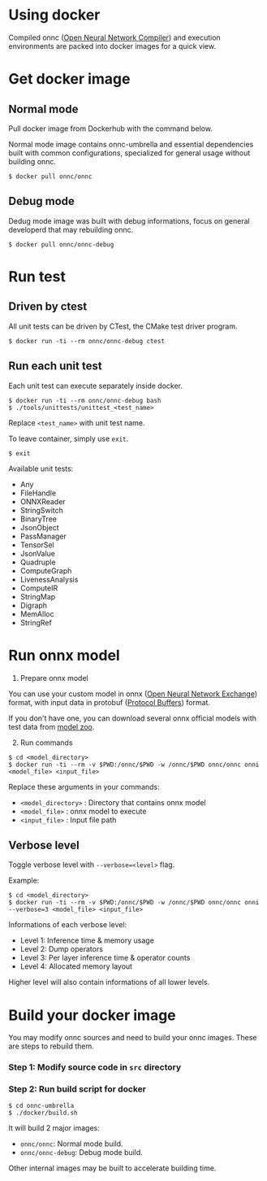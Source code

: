 # Using docker

Compiled onnc ([Open Neural Network Compiler](https://onnc.ai)) and execution environments are packed into docker images for a quick view.

# Get docker image

## Normal mode

Pull docker image from Dockerhub with the command below.

Normal mode image contains onnc-umbrella and essential dependencies built with common configurations, specialized for general usage without building onnc.

```shell
$ docker pull onnc/onnc
```

## Debug mode

Dedug mode image was built with debug informations, focus on general developerd that may rebuilding onnc.

```shell
$ docker pull onnc/onnc-debug
```

# Run test

## Driven by ctest

All unit tests can be driven by CTest, the CMake test driver program.

```shell
$ docker run -ti --rm onnc/onnc-debug ctest
```

## Run each unit test

Each unit test can execute separately inside docker.

```shell
$ docker run -ti --rm onnc/onnc-debug bash
$ ./tools/unittests/unittest_<test_name>
```

Replace `<test_name>` with unit test name.

To leave container, simply use `exit`.

```shell
$ exit
```

Available unit tests:

* Any
* FileHandle
* ONNXReader
* StringSwitch
* BinaryTree
* JsonObject
* PassManager
* TensorSel
* JsonValue
* Quadruple
* ComputeGraph
* LivenessAnalysis
* ComputeIR
* StringMap
* Digraph
* MemAlloc
* StringRef

# Run onnx model

1. Prepare onnx model

You can use your custom model in onnx ([Open Neural Network Exchange](https://onnx.ai/)) format, with input data in protobuf ([Protocol Buffers](https://developers.google.com/protocol-buffers/)) format.

If you don't have one, you can download several onnx official models with test data from [model zoo](https://github.com/onnx/models).

2. Run commands

```
$ cd <model_directory>
$ docker run -ti --rm -v $PWD:/onnc/$PWD -w /onnc/$PWD onnc/onnc onni <model_file> <input_file>
```

Replace these arguments in your commands:

* `<model_directory>` : Directory that contains onnx model
* `<model_file>` : onnx model to execute
* `<input_file>` : Input file path

## Verbose level

Toggle verbose level with `--verbose=<level>` flag.

Example:

```
$ cd <model_directory>
$ docker run -ti --rm -v $PWD:/onnc/$PWD -w /onnc/$PWD onnc/onnc onni --verbose=3 <model_file> <input_file>
```

Informations of each verbose level:

* Level 1: Inference time & memory usage
* Level 2: Dump operators
* Level 3: Per layer inference time & operator counts
* Level 4: Allocated memory layout

Higher level will also contain informations of all lower levels.

# Build your docker image

You may modify onnc sources and need to build your onnc images. These are steps to rebuild them.

### Step 1: Modify source code in `src` directory


### Step 2: Run build script for docker

```shell
$ cd onnc-umbrella
$ ./docker/build.sh
```

It will build 2 major images:

* `onnc/onnc`: Normal mode build.
* `onnc/onnc-debug`: Debug mode build.

Other internal images may be built to accelerate building time.
